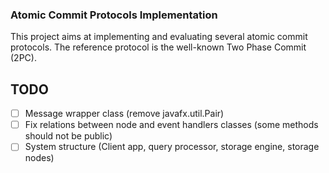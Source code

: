 ### Atomic Commit Protocols Implementation

This project aims at implementing and evaluating several atomic commit protocols.
The reference protocol is the well-known Two Phase Commit (2PC).

## TODO

- [ ] Message wrapper class (remove javafx.util.Pair)
- [ ] Fix relations between node and event handlers classes (some methods should not be public)
- [ ] System structure (Client app, query processor, storage engine, storage nodes) 
